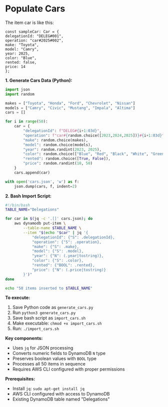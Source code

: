 # Populate Cars

The item car is like this:

```tsx
const sampleCar: Car = {
delegationId: "DELEG#001",
operation: "car#2025#002",
make: "Toyota",
model: "Camry",
year: 2025,
color: "Blue",
rented: false,
price: 14
};
```

**1. Generate Cars Data (Python):**

```python
import json
import random

makes = ["Toyota", "Honda", "Ford", "Chevrolet", "Nissan"]
models = ["Camry", "Civic", "Mustang", "Impala", "Altima"]
cars = []

for i in range(50):
    car = {
        "delegationId": f"DELEG#{i+1:03d}",
        "operation": f"car#{random.choice([2023,2024,2025])}#{i+1:03d}",
        "make": random.choice(makes),
        "model": random.choice(models),
        "year": random.randint(2023, 2025),
        "color": random.choice(["Blue", "Red", "Black", "White", "Green"]),
        "rented": random.choice([True, False]),
        "price": random.randint(10, 50)
    }
    cars.append(car)

with open('cars.json', 'w') as f:
    json.dump(cars, f, indent=2)
```

**2. Bash Import Script:**

```bash
#!/bin/bash
TABLE_NAME="Delegations"

for car in $(jq -c '.[]' cars.json); do
    aws dynamodb put-item \
        --table-name $TABLE_NAME \
        --item "$(echo "$car" | jq '{
            "delegationId": {"S": .delegationId},
            "operation": {"S": .operation},
            "make": {"S": .make},
            "model": {"S": .model},
            "year": {"N": (.year|tostring)},
            "color": {"S": .color},
            "rented": {"BOOL": .rented},
            "price": {"N": (.price|tostring)}
        }')"
done

echo "50 items inserted to $TABLE_NAME"
```

**To execute:**

1. Save Python code as `generate_cars.py`
2. Run `python3 generate_cars.py`
3. Save bash script as `import_cars.sh`
4. Make executable: `chmod +x import_cars.sh`
5. Run: `./import_cars.sh`

**Key components:**

- Uses `jq` for JSON processing
- Converts numeric fields to DynamoDB `N` type
- Preserves boolean values with `BOOL` type
- Processes all 50 items in sequence
- Requires AWS CLI configured with proper permissions

**Prerequisites:**

- Install `jq`: `sudo apt-get install jq`
- AWS CLI configured with access to DynamoDB
- Existing DynamoDB table named "Delegations"
